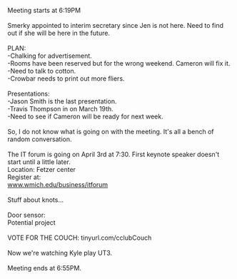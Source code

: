 Meeting starts at 6:19PM<br />
<br />
Smerky appointed to interim secretary since Jen is not here. Need to find out if she will be here in the future.<br />
<br />
PLAN:<br />
-Chalking for advertisement.<br />
-Rooms have been reserved but for the wrong weekend. Cameron will fix it.<br />
-Need to talk to cotton.<br />
-Crowbar needs to print out more fliers.<br />
<br />
Presentations:<br />
-Jason Smith is the last presentation.<br />
-Travis Thompson in on March 19th.<br />
-Need to see if Cameron will be ready for next week.<br />
<br />
So, I do not know what is going on with the meeting. It's all a bench of random conversation.<br />
<br />
The IT forum is going on April 3rd at 7:30. First keynote speaker doesn't start until  a little later.<br />
Location: Fetzer center<br />
Register at:<br />
www.wmich.edu/business/itforum<br />
<br />
Stuff about knots...<br />
<br />
Door sensor:<br />
Potential project<br />
<br />
VOTE FOR THE COUCH: tinyurl.com/cclubCouch<br />
<br />
Now we're watching Kyle play UT3.<br />
<br />
Meeting ends at 6:55PM.